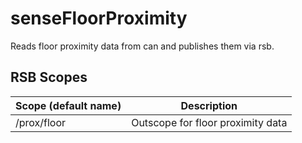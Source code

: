 senseFloorProximity
==

Reads floor proximity data from can and publishes them via rsb.

RSB Scopes
--
| Scope (default name) |            Description            |
| -------------------- | --------------------------------- |
| /prox/floor          | Outscope for floor proximity data |
